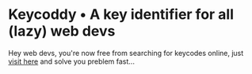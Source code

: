 # Keycoddy • A key identifier for all (lazy) web devs

Hey web devs, you're now free from searching for keycodes online, just [visit here](https://swaroop3108.github.io/keycoddy-key-iedntifier) and solve you preblem fast...
